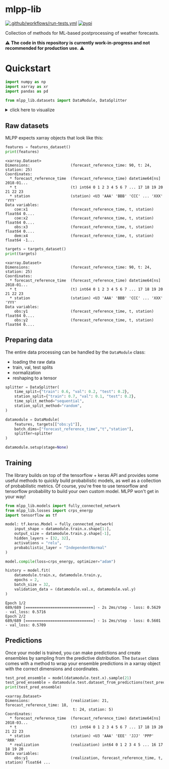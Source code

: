 # mlpp-lib

[![.github/workflows/run-tests.yml](https://github.com/MeteoSwiss/mlpp-lib/actions/workflows/run-tests.yml/badge.svg)](https://github.com/MeteoSwiss/mlpp-lib/actions/workflows/run-tests.yml)
[![pypi](https://img.shields.io/pypi/v/mlpp-lib.svg?colorB=<brightgreen>)](https://pypi.python.org/pypi/mlpp-lib/)

Collection of methods for ML-based postprocessing of weather forecasts.

:warning: **The code in this repository is currently work-in-progress and not recommended for production use.** :warning:



# Quickstart


```python
import numpy as np 
import xarray as xr 
import pandas as pd

from mlpp_lib.datasets import DataModule, DataSplitter
```

<details>
<summary> click here to visualize </summary>

```python
LEADTIMES = np.arange(24)
REFTIMES = pd.date_range("2018-01-01", "2018-03-31", freq="24H")
STATIONS = [chr(i) * 3 for i in range(ord("A"), ord("Z"))]
SHAPE = (len(REFTIMES), len(LEADTIMES), len(STATIONS))
DIMS = ["forecast_reference_time", "t", "station"]

def features_dataset() -> xr.Dataset:
    rng = np.random.default_rng(1)
    X = rng.standard_normal(size=(*SHAPE, 4))
    X[(X > 4.5) | (X < -4.5)] = np.nan

    features = xr.Dataset(
        {
            "coe:x1": (DIMS, X[..., 0]),
            "coe:x2": (DIMS, X[..., 1]),
            "obs:x3": (DIMS, X[..., 2]),
            "dem:x4": (DIMS, X[..., 3]),
        },
        coords={
            "forecast_reference_time": REFTIMES,
            "t": LEADTIMES,
            "station": STATIONS,
        },
    )

    return features

def targets_dataset() -> xr.Dataset:
    """
    Create a dataset as if it was loaded from `targets.zarr`.
    """
    rng = np.random.default_rng(1)
    Y = rng.standard_normal(size=(*SHAPE, 2))
    Y[(Y > 4.5) | (Y < -4.5)] = np.nan

    targets = xr.Dataset(
        {"obs:y1": (DIMS, Y[..., 0]), "obs:y2": (DIMS, Y[..., 1])},
        coords={
            "forecast_reference_time": REFTIMES,
            "t": LEADTIMES,
            "station": STATIONS,
        },
    )

    return targets


```
</details>

## Raw datasets
MLPP expects xarray objects that look like this:


```python
features = features_dataset()
print(features)

```

    <xarray.Dataset>
    Dimensions:                  (forecast_reference_time: 90, t: 24, station: 25)
    Coordinates:
      * forecast_reference_time  (forecast_reference_time) datetime64[ns] 2018-01...
      * t                        (t) int64 0 1 2 3 4 5 6 7 ... 17 18 19 20 21 22 23
      * station                  (station) <U3 'AAA' 'BBB' 'CCC' ... 'XXX' 'YYY'
    Data variables:
        coe:x1                   (forecast_reference_time, t, station) float64 0....
        coe:x2                   (forecast_reference_time, t, station) float64 0....
        obs:x3                   (forecast_reference_time, t, station) float64 0....
        dem:x4                   (forecast_reference_time, t, station) float64 -1...



```python
targets = targets_dataset()
print(targets)
```

    <xarray.Dataset>
    Dimensions:                  (forecast_reference_time: 90, t: 24, station: 25)
    Coordinates:
      * forecast_reference_time  (forecast_reference_time) datetime64[ns] 2018-01...
      * t                        (t) int64 0 1 2 3 4 5 6 7 ... 17 18 19 20 21 22 23
      * station                  (station) <U3 'AAA' 'BBB' 'CCC' ... 'XXX' 'YYY'
    Data variables:
        obs:y1                   (forecast_reference_time, t, station) float64 0....
        obs:y2                   (forecast_reference_time, t, station) float64 0....


## Preparing data

The entire data processing can be handled by the `DataModule` class: 
- loading the raw data
- train, val, test splits
- normalization
- reshaping to a tensor


```python
splitter = DataSplitter(
    time_split={"train": 0.6, "val": 0.2, "test": 0.2},
    station_split={"train": 0.7, "val": 0.1, "test": 0.2},
    time_split_method="sequential",
    station_split_method="random",
)

datamodule = DataModule(
    features, targets[["obs:y1"]],
    batch_dims=["forecast_reference_time","t","station"],
    splitter=splitter
)

datamodule.setup(stage=None)
```

## Training
The library builds on top of the tensorflow + keras API and provides some useful methods to quickly build probabilistic models, as well as a collection of probabilistic metrics. Of course, you're free to use tensorflow and tensorflow probability to build your own custom model. MLPP won't get in your way!


```python
from mlpp_lib.models import fully_connected_network
from mlpp_lib.losses import crps_energy
import tensorflow as tf 

model: tf.keras.Model = fully_connected_network(
    input_shape = datamodule.train.x.shape[1:],
    output_size = datamodule.train.y.shape[-1],
    hidden_layers = [32, 32],
    activations = "relu",
    probabilistic_layer = "IndependentNormal"
)

model.compile(loss=crps_energy, optimizer="adam")

history = model.fit(
    datamodule.train.x, datamodule.train.y,
    epochs = 2,
    batch_size = 32,
    validation_data = (datamodule.val.x, datamodule.val.y)
)
```

    Epoch 1/2
    689/689 [==============================] - 2s 2ms/step - loss: 0.5629 - val_loss: 0.5716
    Epoch 2/2
    689/689 [==============================] - 1s 2ms/step - loss: 0.5601 - val_loss: 0.5709


## Predictions
Once your model is trained, you can make predictions and create ensembles by sampling from the predictive distribution. The `Dataset` class comes with a method to wrap your ensemble predictions in a xarray object with the correct dimensions and coordinates.


```python
test_pred_ensemble = model(datamodule.test.x).sample(21)
test_pred_ensemble = datamodule.test.dataset_from_predictions(test_pred_ensemble, ensemble_axis=0)
print(test_pred_ensemble)
```

    <xarray.Dataset>
    Dimensions:                  (realization: 21, forecast_reference_time: 18,
                                  t: 24, station: 5)
    Coordinates:
      * forecast_reference_time  (forecast_reference_time) datetime64[ns] 2018-03...
      * t                        (t) int64 0 1 2 3 4 5 6 7 ... 17 18 19 20 21 22 23
      * station                  (station) <U3 'AAA' 'EEE' 'JJJ' 'PPP' 'RRR'
      * realization              (realization) int64 0 1 2 3 4 5 ... 16 17 18 19 20
    Data variables:
        obs:y1                   (realization, forecast_reference_time, t, station) float64 ...

